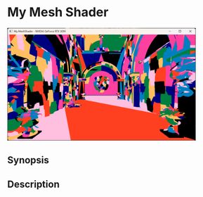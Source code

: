 # My Mesh Shader

<img src="../../screenshots/MyMeshShader_Meshlets.jpg" height="256px">

## Synopsis


## Description
